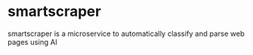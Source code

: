 # smartscraper
smartscraper is a microservice to automatically classify and parse web pages using AI
